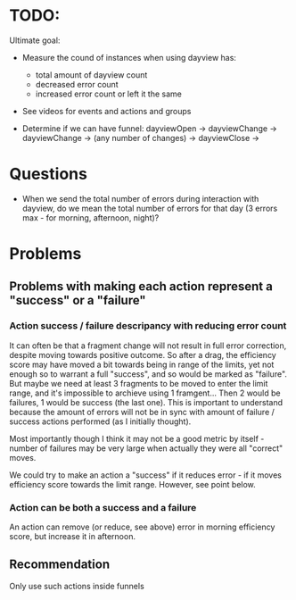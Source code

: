 # TODO:

Ultimate goal:

- Measure the cound of instances when using dayview has:

  - total amount of dayview count
  - decreased error count
  - increased error count or left it the same

- See videos for events and actions and groups
- Determine if we can have funnel: dayviewOpen -> dayviewChange -> dayviewChange -> (any number of changes) -> dayviewClose ->

# Questions

- When we send the total number of errors during interaction with dayview, do we mean the total number of errors for that day (3 errors max - for morning, afternoon, night)?

# Problems

## Problems with making each action represent a "success" or a "failure"

### Action success / failure descripancy with reducing error count

It can often be that a fragment change will not result in full error correction, despite moving towards positive outcome. So after a drag, the efficiency score may have moved a bit towards being in range of the limits, yet not enough so to warrant a full "success", and so would be marked as "failure". But maybe we need at least 3 fragments to be moved to enter the limit range, and it's impossible to archieve using 1 framgent... Then 2 would be failures, 1 would be success (the last one). This is important to understand because the amount of errors will not be in sync with amount of failure / success actions performed (as I initially thought).

Most importantly though I think it may not be a good metric by itself - number of failures may be very large when actually they were all "correct" moves.

We could try to make an action a "success" if it reduces error - if it moves efficiency score towards the limit range. However, see point below.

### Action can be both a success and a failure

An action can remove (or reduce, see above) error in morning efficiency score, but increase it in afternoon.

## Recommendation

Only use such actions inside funnels
